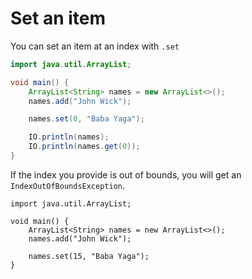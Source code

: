 # Set an item

You can set an item at an index with `.set`

```java
import java.util.ArrayList;

void main() {
    ArrayList<String> names = new ArrayList<>();
    names.add("John Wick");

    names.set(0, "Baba Yaga");

    IO.println(names);
    IO.println(names.get(0));
}
```

If the index you provide is out of bounds, you will get an `IndexOutOfBoundsException`.

```java,panics
import java.util.ArrayList;

void main() {
    ArrayList<String> names = new ArrayList<>();
    names.add("John Wick");

    names.set(15, "Baba Yaga");
}
```